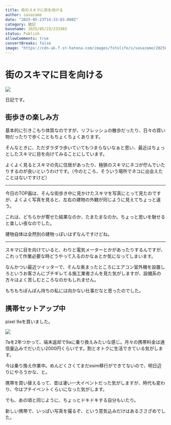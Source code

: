 ```yaml
---
title: 街のスキマに目を向ける
author: sasazame
date: "2025-05-23T14:33:03.000Z"
category: 雑記
basename: 2025/05/23/233303
status: Publish
allowComments: true
convertBreaks: false
image: "https://cdn-ak.f.st-hatena.com/images/fotolife/s/sasazame/20250523/20250523232145.png"
---
```

# 街のスキマに目を向ける

![](https://cdn-ak.f.st-hatena.com/images/fotolife/s/sasazame/20250523/20250523232145.png)

日記です。

<!-- Extended Body -->

## 街歩きの楽しみ方

基本的に引きこもり体質なのですが、リフレッシュの散歩だったり、日々の買い物だったりで歩くこともちょくちょくあります。

そんなときに、ただダラダラ歩いていてもつまらないなぁと思い、最近はちょっとしたスキマに目を向けてみることにしています。

よくよく見るとスキマの先に住居があったり、極狭のスキマにネコが佇んでいたりするのが良いというわけです。（今のところ、そういう場所でネコに出会えたことはないですけど）

* * *

今日のTOP画は、そんな街歩き中に見かけたスキマを写真にとって見たのですが、よくよく写真を見ると、左右の建物の外観が同じように見えてちょっと違う。

これは、どちらかが寄せた結果なのか、たまたまなのか。ちょっと思いを馳せると楽しい夜なのでした。

建物自体は全然別の建物っぽいはずなんですけどね。

* * *

スキマに目を向けていると、わりと電気メーターとかがあったりするんですが、これって作業必要な時どうやって入るのかなぁとか気になってしまいます。

なんかつい最近ツイッターで、そんな奥まったところにエアコン室外機を設置しろというお客さんにブチギレてる施工業者さんを見た気がしますが、設備系の方々はよく苦しむところなのかもしれません。

もちもちぽんぽん持ちの私には向かない仕事だなと思ったのでした。

## 携帯セットアップ中

pixel 9aを買いました。

![](https://cdn-ak.f.st-hatena.com/images/fotolife/s/sasazame/20250523/20250523232823.png)

7aを2年つかって、端末返却で9aに乗り換えみたいな感じ。月々の携帯料金は通信量込みでだいたい2000円くらいです。割とオトクに生活できている気がします。

今は乗り換え作業中。めんどくさくてまだesim移行ができてないので、明日辺りにやろうかな、と。

携帯を買い替えるって、昔は凄い一大イベントだった気がしますが、時代も変わり、今はプチイベントくらいになった気がします。

でも、あの頃と同じように、ちょっとドキドキする自分もいたり。

新しい携帯で、いっぱい写真を撮るぞ、という意気込みだけはあるささざめでした。